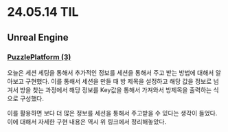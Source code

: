 # 24.05.14 TIL

## Unreal Engine

### [PuzzlePlatform (3)](</Unreal%20Engine/실습/PuzzlePlatforms/PuzzlePlatforms(3).md>)

오늘은 세션 세팅을 통해서 추가적인 정보를 세션을 통해서 주고 받는 방법에 대해서 알아보고 구현했다. 이를 통해서 세션을 만들 때 방 제목을 설정하고 해당 값을 정보로 넘겨서 방을 찾는 과정에서 해당 정보를 Key값을 통해서 가져와서 방제목을 출력하는 식으로 구성했다.

이를 활용하면 보다 더 많은 정보를 세션을 통해서 주고받을 수 있다는 생각이 들었다. 이에 대해서 자세한 구현 내용은 역시 위 링크에서 정리해놓았다.
